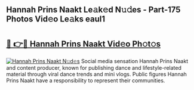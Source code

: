## Hannah Prins Naakt Le𝚊k𝚎d N𝚞𝚍es - Part-175 Photos Vid𝚎o Le𝚊ks eaul1

# <h2><a href="http://fb02fkd.evod.top/?m=Hannah+Prins+Naakt">🔗 👉🔴 Hannah Prins Naakt Vid𝚎o Ph𝚘t𝚘s</a></h2>

[![Hannah Prins Naakt N𝚞d𝚎s](https://i.imgur.com/8V9OHl7.gif)](http://fb02fkd.evod.top/?m=Hannah+Prins+Naakt)
Social media sensation Hannah Prins Naakt and content producer, known for publishing dance and lifestyle-related material through viral dance trends and mini vlogs. Public figures Hannah Prins Naakt have a responsibility to represent their communities. 
